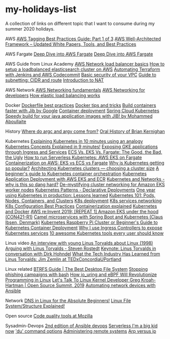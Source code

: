# my-holidays-list
A collection of links on different topic that I want to consume during my summer 2020 holidays. 


AWS
[AWS Tagging Best Practices Guide: Part 1 of 3](https://www.cloudforecast.io/blog/aws-tagging-best-practices/)
[AWS Well-Architected Framework – Updated White Papers, Tools, and Best Practices](https://aws.amazon.com/blogs/aws/aws-well-architected-framework-updated-white-papers-tools-and-best-practices/)


AWS Fargate
[Deep Dive into AWS Fargate](https://www.youtube.com/watch?reload=9&v=xBgiArJHv7E)
[Deep Dive into AWS Fargate](https://www.youtube.com/watch?reload=9&reload=9&v=IEvLkwdFgnU)


AWS Guide from Linux Academy
[AWS Network load balancer basics](https://linuxacademy.com/guide/21655-aws-network-load-balancer-basics/)
[How to setup a loadbalanced elasticsearch cluster on AWS](https://linuxacademy.com/guide/19823-how-to-setup-a-loadbalanced-elasticsearch-cluster-on-aws/)
[Automating Terraform with Jenkins and AWS Codecommit](https://linuxacademy.com/guide/18753-automating-terraform-with-jenkins-and-aws-codecommit/)
[Basic security of your VPC](https://linuxacademy.com/guide/19824-basic-security-of-your-vpc/)
[Guide to subnetting: CIDR and route](https://linuxacademy.com/guide/14939-guide-to-subnetting-part-3-cidrs-and-route-summarization/)
[Introduction to NAT](https://linuxacademy.com/guide/13491-introduction-to-nat/)


AWS Network
[AWS Networking fundamentals](https://www.thedevcoach.co.uk/engineers-guide-aws-networking-fundamentals/)
[AWS Networking for developers](https://aws.amazon.com/blogs/apn/aws-networking-for-developers/)
[How elastic load balancing works](https://docs.aws.amazon.com/elasticloadbalancing/latest/userguide/how-elastic-load-balancing-works.html#load-balancer-scheme)


Docker
[Dockerfile best practices](https://docs.docker.com/develop/develop-images/dockerfile_best-practices/)
[Docker tips and tricks](https://saturnism.me/talk/docker-tips-and-tricks/)
[Build containers faster with Jib by Google](https://speakerdeck.com/coollog/build-containers-faster-with-jib-a-google-image-build-tool-for-java-applications?slide=4)
[Container deployment](https://docs.spring.io/spring-boot/docs/current/reference/html/deployment.html#containers-deployment)
[Spring Cloud Kubernetes](https://www.baeldung.com/spring-cloud-kubernetes)
[Speedy build for your java application images with JIB! by Mohammed Aboullaite](https://www.youtube.com/watch?v=bkC1spGOI7Y)


History
[Where do argc and argv come from?](https://briancallahan.net/blog/20200808.html)
[Oral History of Brian Kernighan](https://www.youtube.com/watch?v=bTWv-l0JhAc)

Kubernetes
[Explaining Kubernetes in 10 minutes using an analogy](https://opensource.com/article/20/7/kubernetes-analogy)
[Kubernetes Concepts Explained in 9 minutes!](https://www.youtube.com/watch?reload=9&reload=9&v=QJ4fODH6DXI&list=PL2We04F3Y_43dAehLMT5GxJhtk3mJtkl5&index=3)
[Exposing GKE applications through Ingress and Services](https://cloudblog.withgoogle.com/products/containers-kubernetes/exposing-services-on-gke/amp/)
[ECS Vs. EKS Vs. Fargate: The Good, the Bad, the Ugly](https://medium.com/faun/ecs-vs-eks-vs-fargate-the-good-the-bad-the-ugly-9f68bfc3bb73)
[How to run Serverless Kubernetes: AWS EKS on Fargate](https://www.learnaws.org/2019/12/16/running-eks-on-aws-fargate/)
[Containerization on AWS: EKS vs ECS vs Fargate](https://www.linkedin.com/pulse/containerization-aws-eks-vs-ecs-fargate-rachit-lohani/)
[Why is Kubernetes getting so popular?](https://stackoverflow.blog/2020/05/29/why-kubernetes-getting-so-popular/)
[Architecting Kubernetes clusters — choosing a cluster size](https://itnext.io/architecting-kubernetes-clusters-choosing-a-cluster-size-92f6feaa2908)
[A beginner's guide to Kubernetes container orchestration](https://opensource.com/article/20/6/container-orchestration)
[Kubernetes Application Deployment with AWS EKS and ECR](https://towardsdatascience.com/kubernetes-application-deployment-with-aws-eks-and-ecr-4600e11b2d3c)
[Kubernetes and Networks - why is this so dang hard?](https://speakerdeck.com/thockin/kubernetes-and-networks-why-is-this-so-dang-hard)
[De-mystifying cluster networking for Amazon EKS worker nodes](https://aws.amazon.com/blogs/containers/de-mystifying-cluster-networking-for-amazon-eks-worker-nodes/)
[Kubernetes Patterns - Declarative Deployments](https://www.magalix.com/blog/kubernetes-patterns-declarative-deployments)
[One year using Kubernetes in production: Lessons learned](https://techbeacon.com/devops/one-year-using-kubernetes-production-lessons-learned)
[Kubernetes 101: Pods, Nodes, Containers, and Clusters](https://medium.com/google-cloud/kubernetes-101-pods-nodes-containers-and-clusters-c1509e409e16#:~:text=Deployments,be%20running%20at%20a%20time.)
[K8s deployment](https://kubernetes.io/docs/concepts/workloads/controllers/deployment/)
[K8s services networking](https://kubernetes.io/docs/concepts/services-networking/)
[K8s Configuration Best Practices](https://kubernetes.io/docs/concepts/configuration/overview/)
[Containerization explained](https://www.youtube.com/watch?reload=9&reload=9&v=0qotVMX-J5s)
[Kubernetes and Docker](https://www.youtube.com/watch?v=2vMEQ5zs1ko)
[AWS re:Invent 2019: \[REPEAT 1\] Amazon EKS under the hood (CON421-R1)](https://www.youtube.com/watch?v=7vxDWDD2YnM)
[Camel microservices with Spring Boot and Kubernetes (Claus Ibsen, Denmark)](https://www.youtube.com/watch?reload=9&v=I5jdLFdWi6w)
[Kubernetes Raspberry Pi Cluster or Beginner's Guide to Kubernetes Container Deployment](https://www.youtube.com/watch?v=XvlkYL1dGbw)
[Why I use Ingress Controllers to expose Kubernetes services](https://opensource.com/article/20/8/ingress-controllers-kubernetes)
[10 awesome Kubernetes tools every user should know](https://developers.redhat.com/devnation/tech-talks/10-kubernetes-tools)


Linus video
[An interview with young Linus Torvalds about Linux (1998)](https://www.youtube.com/watch?v=HTFbLyUQSbw)
[Arguing with Linus Torvalds - Steven Rostedt](https://www.youtube.com/watch?v=0pHImHVrI2I)
[Keynote: Linus Torvalds in conversation with Dirk Hohndel](https://www.youtube.com/watch?v=H8Gd9t7FQqI)
[What the Tech Industry Has Learned from Linus Torvalds: Jim Zemlin at TEDxConcordiaUPortland](https://www.youtube.com/watch?v=7XTHdcmjenI)


Linux related
[BTRFS Guide | The Best Desktop File System](https://www.youtube.com/watch?v=J2QP4onqJKI)
[Stopping phishing campaigns with bash](https://blog.haschek.at/2020/stopping-phishing-campaigns-with-bash.html)
[How io_uring and eBPF Will Revolutionize Programming in Linux](https://thenewstack.io/how-io_uring-and-ebpf-will-revolutionize-programming-in-linux/)
[Let's Talk To Linux Kernel Developer Greg Kroah-Hartman | Open Source Summit, 2019](https://www.youtube.com/watch?v=sDrRvrh16ws&feature=youtu.be)
[Automating network devices with Ansible](https://fedoramagazine.org/automating-network-devices-with-ansible/)


Network
[DNS in Linux for the Absolute Beginners!](https://www.youtube.com/watch?v=9nCIjLlLVzY)
[Linux File System/Structure Explained!](https://www.youtube.com/watch?v=HbgzrKJvDRw)


Open source
[Code quality tools at Mozilla](https://hacks.mozilla.org/2020/04/code-quality-tools-at-mozilla/)


Sysadmin-Devops
[2nd edition of Ansible devops](https://www.jeffgeerling.com/blog/2020/self-publishing-and-2nd-edition-ansible-devops)
[Serverless I'm a big kid now](https://www.simplethread.com/serverless-im-a-big-kid-now/)
['du' command options](https://www.redhat.com/sysadmin/du-command-options)
[Administering remote systems](https://www.redhat.com/sysadmin/administering-remote-systems)
[Arp versus ip](https://www.redhat.com/sysadmin/arp-versus-ip)


